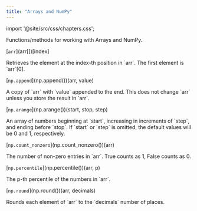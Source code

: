 ```yaml
---
title: "Arrays and NumPy"
---
```


import '@site/src/css/chapters.css';

<p className="main-description">Functions/methods for working with Arrays and NumPy.</p>

<div className="method-container">
    <div className="method">
        [<code>arr</code>](arr[])[index]
    </div>
    <div className="description">
        <p>Retrieves the element at the index-th position in `arr`. The first element is `arr`[0].</p>
    </div>
</div>

<div className="method-container">
    <div className="method">
        [<code>np.append</code>](np.append())(arr, value)
    </div>
    <div className="description">
        <p>A copy of `arr` with `value` appended to the end. This does not change `arr` unless you store the result in `arr`.</p>
    </div>
</div>

<div className="method-container">
    <div className="method">
        [<code>np.arange</code>](np.arange())(start, stop, step)
    </div>
    <div className="description">
        <p>An array of numbers beginning at `start`, increasing in increments of `step`, and ending before `stop`. If `start` or `step` is omitted, the default values will be 0 and 1, respectively.</p>
    </div>
</div>

<div className="method-container">
    <div className="method">
        [<code>np.count_nonzero</code>](np.count_nonzero())(arr)
    </div>
    <div className="description">
        <p>The number of non-zero entries in `arr`. True counts as 1, False counts as 0.</p>
    </div>
</div>

<div className="method-container">
    <div className="method">
        [<code>np.percentile</code>](np.percentile())(arr, p)
    </div>
    <div className="description">
        <p>The p-th percentile of the numbers in `arr`.</p>
    </div>
</div>

<div className="method-container">
    <div className="method">
        [<code>np.round</code>](np.round())(arr, decimals)
    </div>
    <div className="description">
        <p>Rounds each element of `arr` to the `decimals` number of places.</p>
    </div>
</div>